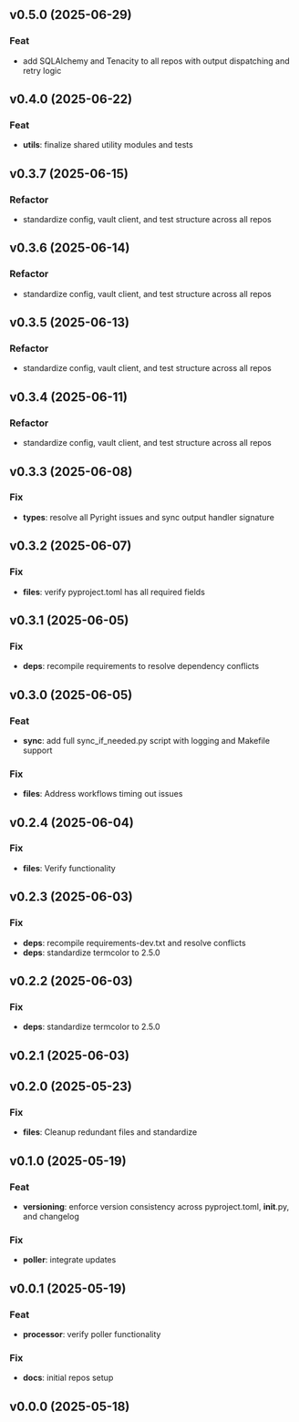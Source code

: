 ## v0.5.0 (2025-06-29)

### Feat

- add SQLAlchemy and Tenacity to all repos with output dispatching and retry logic

## v0.4.0 (2025-06-22)

### Feat

- **utils**: finalize shared utility modules and tests

## v0.3.7 (2025-06-15)

### Refactor

- standardize config, vault client, and test structure across all repos

## v0.3.6 (2025-06-14)

### Refactor

- standardize config, vault client, and test structure across all repos

## v0.3.5 (2025-06-13)

### Refactor

- standardize config, vault client, and test structure across all repos

## v0.3.4 (2025-06-11)

### Refactor

- standardize config, vault client, and test structure across all repos

## v0.3.3 (2025-06-08)

### Fix

- **types**: resolve all Pyright issues and sync output handler signature

## v0.3.2 (2025-06-07)

### Fix

- **files**: verify pyproject.toml has all required fields

## v0.3.1 (2025-06-05)

### Fix

- **deps**: recompile requirements to resolve dependency conflicts

## v0.3.0 (2025-06-05)

### Feat

- **sync**: add full sync_if_needed.py script with logging and Makefile support

### Fix

- **files**: Address workflows timing out issues

## v0.2.4 (2025-06-04)

### Fix

- **files**: Verify functionality

## v0.2.3 (2025-06-03)

### Fix

- **deps**: recompile requirements-dev.txt and resolve conflicts
- **deps**: standardize termcolor to 2.5.0

## v0.2.2 (2025-06-03)

### Fix

- **deps**: standardize termcolor to 2.5.0

## v0.2.1 (2025-06-03)

## v0.2.0 (2025-05-23)

### Fix

- **files**: Cleanup redundant files and standardize

## v0.1.0 (2025-05-19)

### Feat

- **versioning**: enforce version consistency across pyproject.toml,
  **init**.py, and changelog

### Fix

- **poller**: integrate updates

## v0.0.1 (2025-05-19)

### Feat

- **processor**: verify poller functionality

### Fix

- **docs**: initial repos setup

## v0.0.0 (2025-05-18)
